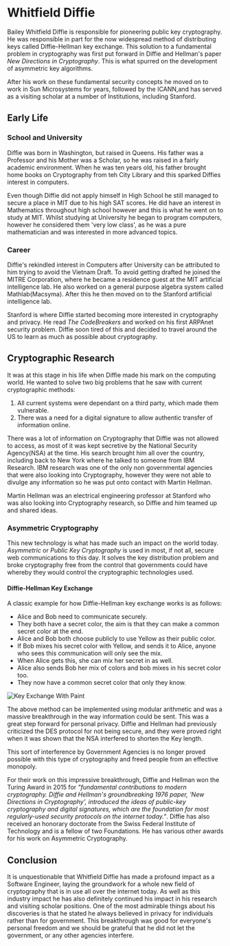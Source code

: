 # Whitfield Diffie

Bailey Whitfield Diffie is responsible for pioneering public key cryptography. He was responsible in part for the now widespread method of distributing keys called Diffie-Hellman key exchange. This solution to a fundamental problem in cryptography was first put forward in Diffie and Hellman's paper _New Directions in Cryptography_. This is what spurred on the development of asymmetric key algorithms.

After his work on these fundamental security concepts he moved on to work in Sun Microsystems for years, followed by the ICANN,and has served as a visiting scholar at a number of Institutions, including Stanford.

## Early Life

### School and University

Diffie was born in Washington, but raised in Queens. His father was a Professor and his Mother was a Scholar, so he was raised in a fairly academic environment. When he was ten years old, his father brought home books on Cryptography from teh City Library and this sparked Diffies interest in computers. 

Even though Diffie did not apply himself in High School he still managed to secure a place in MIT due to his high SAT scores. He did have an interest in Mathematics throughout high school however and this is what he went on to study at MIT. Whilst studying at University he began to program computers, however he considered them 'very low class', as he was a pure mathematician and was interested in more advanced topics.

### Career

Diffie's rekindled interest in Computers after University can be attributed to him trying to avoid the Vietnam Draft. To avoid getting drafted he joined the MITRE Corporation, where he became a residence guest at the MIT artificial intelligence lab. He also worked on a general purpose algebra system called Mathlab(Macsyma). After this he then moved on to the Stanford artificial intelligence lab.

Stanford is where Diffie started becoming more interested in cryptography and privacy. He read _The CodeBreakers_ and worked on his first ARPAnet security problem. Diffie soon tired of this and decided to travel around the US to learn as much as possible about cryptography.

## Cryptographic Research

It was at this stage in his life when Diffie made his mark on the computing world. He wanted to solve two big problems that he saw with current cryptographic methods: 
1. All current systems were dependant on a third party, which made them vulnerable.
2. There was a need for a digital signature to allow authentic transfer of information online.

There was a lot of information on Cryptography that Diffie was not allowed to access, as most of it was kept secretive by the National Security Agency(NSA) at the time. His search brought him all over the country, including back to New York where he talked to someone from IBM Research. IBM research was one of the only non governmental agencies that were also looking into Cryptography, however they were not able to divulge any information so he was put onto contact with Martin Hellman. 

Martin Hellman was an electrical engineering professor at Stanford who was also looking into Cryptography research, so Diffie and him teamed up and shared ideas.

### Asymmetric Cryptography
This new technology is what has made such an impact on the world today. _Asymmetric_ or _Public Key Cryptography_ is used in most, if not all, secure web communications to this day. It solves the key distribution problem and broke cryptography free from the control that governments could have whereby they would control the cryptographic technologies used.

#### Diffie-Hellman Key Exchange

A classic example for how Diffie-Hellman key exchange works is as follows:
 - Alice and Bob need to communicate securely.
 - They both have a secret color, the aim is that they can make a common secret color at the end.
 - Alice and Bob both choose publicly to use Yellow as their public color.
 - If Bob mixes his secret color with Yellow, and sends it to Alice, anyone who sees this communication  will only see the mix.
 - When Alice gets this, she can mix her secret in as well.
 - Alice also sends Bob her mix of colors and bob mixes in his secret color too.
 - They now have a common secret color that only they know.

![Key Exchange With Paint](https://upload.wikimedia.org/wikipedia/commons/thumb/4/46/Diffie-Hellman_Key_Exchange.svg/375px-Diffie-Hellman_Key_Exchange.svg.png)

The above method can be implemented using modular arithmetic and was a massive breakthrough in the way information could be sent. This was a great step forward for personal privacy. Diffie and Hellman had previously criticized the DES protocol for not being secure, and they were proved right when it was shown that the NSA interfered to shorten the Key length. 

This sort of interference by Government Agencies is no longer proved possible with this type of cryptography and freed people from an effective monopoly.

For their work on this impressive breakthrough, Diffie and Hellman won the Turing Award in 2015 for _"fundamental contributions to modern cryptography. Diffie and Hellman's groundbreaking 1976 paper, 'New Directions in Cryptography', introduced the ideas of public-key cryptography and digital signatures, which are the foundation for most regularly-used security protocols on the internet today."_. Diffie has also received an honorary doctorate from the Swiss Federal Institute of Technology and is a fellow of two Foundations. He has various other awards for his work on Asymmetric Cryptography.

## Conclusion

It is unquestionable that Whitfield Diffie has made a profound impact as a Software Engineer, laying the groundwork for a whole new field of cryptography that is in use all over the internet today. As well as this industry impact he has also definitely continued his impact in his research and visiting scholar positions. One of the most admirable things about his discoveries is that he stated he always believed in privacy for individuals rather than for government. This breakthrough was good for everyone's personal freedom and we should be grateful that he did not let the government, or any other agencies interfere.
